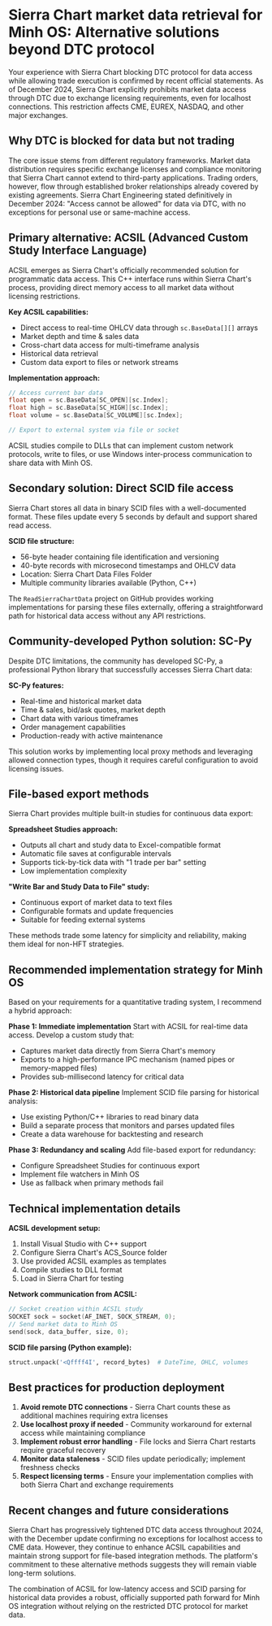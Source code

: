 # Sierra Chart market data retrieval for Minh OS: Alternative solutions beyond DTC protocol

Your experience with Sierra Chart blocking DTC protocol for data access while allowing trade execution is confirmed by recent official statements. As of December 2024, Sierra Chart explicitly prohibits market data access through DTC due to exchange licensing requirements, even for localhost connections. This restriction affects CME, EUREX, NASDAQ, and other major exchanges.

## Why DTC is blocked for data but not trading

The core issue stems from different regulatory frameworks. Market data distribution requires specific exchange licenses and compliance monitoring that Sierra Chart cannot extend to third-party applications. Trading orders, however, flow through established broker relationships already covered by existing agreements. Sierra Chart Engineering stated definitively in December 2024: "Access cannot be allowed" for data via DTC, with no exceptions for personal use or same-machine access.

## Primary alternative: ACSIL (Advanced Custom Study Interface Language)

ACSIL emerges as Sierra Chart's officially recommended solution for programmatic data access. This C++ interface runs within Sierra Chart's process, providing direct memory access to all market data without licensing restrictions.

**Key ACSIL capabilities:**
- Direct access to real-time OHLCV data through `sc.BaseData[][]` arrays
- Market depth and time & sales data
- Cross-chart data access for multi-timeframe analysis
- Historical data retrieval
- Custom data export to files or network streams

**Implementation approach:**
```cpp
// Access current bar data
float open = sc.BaseData[SC_OPEN][sc.Index];
float high = sc.BaseData[SC_HIGH][sc.Index];
float volume = sc.BaseData[SC_VOLUME][sc.Index];

// Export to external system via file or socket
```

ACSIL studies compile to DLLs that can implement custom network protocols, write to files, or use Windows inter-process communication to share data with Minh OS.

## Secondary solution: Direct SCID file access

Sierra Chart stores all data in binary SCID files with a well-documented format. These files update every 5 seconds by default and support shared read access.

**SCID file structure:**
- 56-byte header containing file identification and versioning
- 40-byte records with microsecond timestamps and OHLCV data
- Location: Sierra Chart Data Files Folder
- Multiple community libraries available (Python, C++)

The `ReadSierraChartData` project on GitHub provides working implementations for parsing these files externally, offering a straightforward path for historical data access without any API restrictions.

## Community-developed Python solution: SC-Py

Despite DTC limitations, the community has developed SC-Py, a professional Python library that successfully accesses Sierra Chart data:

**SC-Py features:**
- Real-time and historical market data
- Time & sales, bid/ask quotes, market depth
- Chart data with various timeframes
- Order management capabilities
- Production-ready with active maintenance

This solution works by implementing local proxy methods and leveraging allowed connection types, though it requires careful configuration to avoid licensing issues.

## File-based export methods

Sierra Chart provides multiple built-in studies for continuous data export:

**Spreadsheet Studies approach:**
- Outputs all chart and study data to Excel-compatible format
- Automatic file saves at configurable intervals
- Supports tick-by-tick data with "1 trade per bar" setting
- Low implementation complexity

**"Write Bar and Study Data to File" study:**
- Continuous export of market data to text files
- Configurable formats and update frequencies
- Suitable for feeding external systems

These methods trade some latency for simplicity and reliability, making them ideal for non-HFT strategies.

## Recommended implementation strategy for Minh OS

Based on your requirements for a quantitative trading system, I recommend a hybrid approach:

**Phase 1: Immediate implementation**
Start with ACSIL for real-time data access. Develop a custom study that:
- Captures market data directly from Sierra Chart's memory
- Exports to a high-performance IPC mechanism (named pipes or memory-mapped files)
- Provides sub-millisecond latency for critical data

**Phase 2: Historical data pipeline**
Implement SCID file parsing for historical analysis:
- Use existing Python/C++ libraries to read binary data
- Build a separate process that monitors and parses updated files
- Create a data warehouse for backtesting and research

**Phase 3: Redundancy and scaling**
Add file-based export for redundancy:
- Configure Spreadsheet Studies for continuous export
- Implement file watchers in Minh OS
- Use as fallback when primary methods fail

## Technical implementation details

**ACSIL development setup:**
1. Install Visual Studio with C++ support
2. Configure Sierra Chart's ACS_Source folder
3. Use provided ACSIL examples as templates
4. Compile studies to DLL format
5. Load in Sierra Chart for testing

**Network communication from ACSIL:**
```cpp
// Socket creation within ACSIL study
SOCKET sock = socket(AF_INET, SOCK_STREAM, 0);
// Send market data to Minh OS
send(sock, data_buffer, size, 0);
```

**SCID file parsing (Python example):**
```python
struct.unpack('<Qffff4I', record_bytes)  # DateTime, OHLC, volumes
```

## Best practices for production deployment

1. **Avoid remote DTC connections** - Sierra Chart counts these as additional machines requiring extra licenses
2. **Use localhost proxy if needed** - Community workaround for external access while maintaining compliance
3. **Implement robust error handling** - File locks and Sierra Chart restarts require graceful recovery
4. **Monitor data staleness** - SCID files update periodically; implement freshness checks
5. **Respect licensing terms** - Ensure your implementation complies with both Sierra Chart and exchange requirements

## Recent changes and future considerations

Sierra Chart has progressively tightened DTC data access throughout 2024, with the December update confirming no exceptions for localhost access to CME data. However, they continue to enhance ACSIL capabilities and maintain strong support for file-based integration methods. The platform's commitment to these alternative methods suggests they will remain viable long-term solutions.

The combination of ACSIL for low-latency access and SCID parsing for historical data provides a robust, officially supported path forward for Minh OS integration without relying on the restricted DTC protocol for market data.